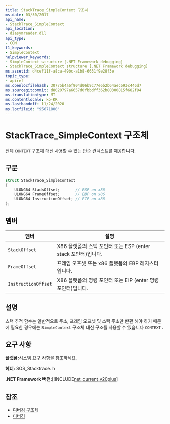 ```yaml
---
title: StackTrace_SimpleContext 구조체
ms.date: 03/30/2017
api_name:
- StackTrace_SimpleContext
api_location:
- diasymreader.dll
api_type:
- COM
f1_keywords:
- SimpleContext
helpviewer_keywords:
- SimpleContext structure [.NET Framework debugging]
- StackTrace_SimpleContext structure [.NET Framework debugging]
ms.assetid: d4cef11f-a8ca-49bc-a1b8-6631f9e28f3e
topic_type:
- apiref
ms.openlocfilehash: 30775b4a6f904d06b9c77e6b2b64aec693c446d7
ms.sourcegitcommit: d8020797a6657d0fbbdff362b80300815f682f94
ms.translationtype: MT
ms.contentlocale: ko-KR
ms.lasthandoff: 11/24/2020
ms.locfileid: "95671800"
---
```

# <a name="stacktrace_simplecontext-structure"></a>StackTrace_SimpleContext 구조체

전체 `CONTEXT` 구조체 대신 사용할 수 있는 단순 컨텍스트를 제공합니다.  
  
## <a name="syntax"></a>구문  
  
```cpp  
struct StackTrace_SimpleContext  
{  
    ULONG64 StackOffset;       // ESP on x86  
    ULONG64 FrameOffset;       // EBP on x86  
    ULONG64 InstructionOffset; // EIP on x86  
};  
```  
  
## <a name="members"></a>멤버  
  
|멤버|설명|  
|------------|-----------------|  
|`StackOffset`|X86 플랫폼의 스택 포인터 또는 ESP (enter stack 포인터)입니다.|  
|`FrameOffset`|프레임 오프셋 또는 x86 플랫폼의 EBP 레지스터입니다.|  
|`InstructionOffset`|X86 플랫폼의 명령 포인터 또는 EIP (enter 명령 포인터)입니다.|  
  
## <a name="remarks"></a>설명  

 스택 추적 함수는 일반적으로 주소, 프레임 오프셋 및 스택 주소만 반환 해야 하기 때문에 필요한 경우에는 `SimpleContext` 구조체 대신 구조를 사용할 수 있습니다 `CONTEXT` .  
  
## <a name="requirements"></a>요구 사항  

 **플랫폼:**[시스템 요구 사항](../../get-started/system-requirements.md)을 참조하세요.  
  
 **헤더:** SOS_Stacktrace. h  
  
 **.NET Framework 버전:**[!INCLUDE[net_current_v20plus](../../../../includes/net-current-v20plus-md.md)]  
  
## <a name="see-also"></a>참조

- [디버깅 구조체](debugging-structures.md)
- [디버깅](index.md)

